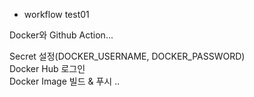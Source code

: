 - workflow test01

Docker와 Github Action...

Secret 설정(DOCKER_USERNAME, DOCKER_PASSWORD)    
Docker Hub 로그인    
Docker Image 빌드 & 푸시 ..
